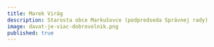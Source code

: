 ```yaml
---
title: Marek Virág
description: Starosta obce Markušovce (podpredseda Správnej rady)
image: davat-je-viac-dobrovolnik.png
published: true
---
```


